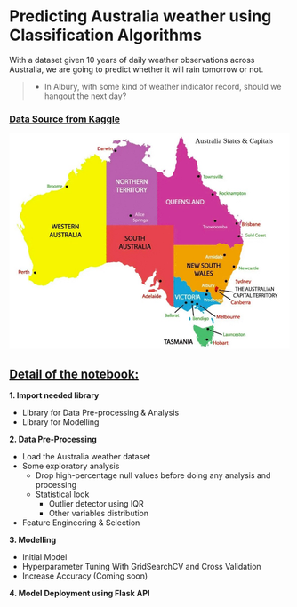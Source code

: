 # Predicting Australia weather using Classification Algorithms

With a dataset given 10 years of daily weather observations across Australia, we are going to predict whether it will rain tomorrow or not.
> + In Albury, with some kind of weather indicator record, should we hangout the next day?

### [Data Source from Kaggle](https://www.kaggle.com/datasets/jsphyg/weather-dataset-rattle-package)

![Map of Australia](https://github.com/giangphuongtran/PhunZang_Portfolio/blob/main/Australia_weather/australia_map.jpeg)

## [Detail of the notebook:](https://github.com/giangphuongtran/PhunZang_Portfolio/blob/main/Australia_weather/aus_weather.ipynb)

**1. Import needed library**
  - Library for Data Pre-processing & Analysis
  - Library for Modelling

**2. Data Pre-Processing**
  + Load the Australia weather dataset
  + Some exploratory analysis
    + Drop high-percentage null values before doing any analysis and processing
    + Statistical look
      + Outlier detector using IQR
      + Other variables distribution
  + Feature Engineering & Selection

**3. Modelling**
  + Initial Model
  + Hyperparameter Tuning With GridSearchCV and Cross Validation
  + Increase Accuracy (Coming soon)

**4. Model Deployment using Flask API**
